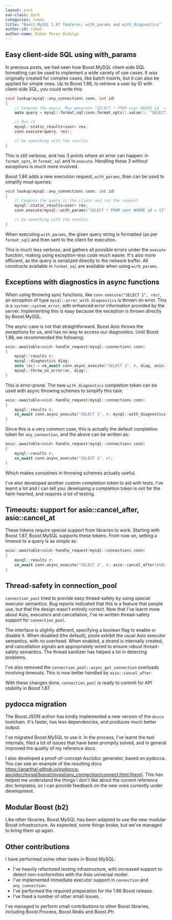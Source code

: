 ```yaml
---
layout: post
nav-class: dark
categories: ruben
title: "Boost.MySQL 1.87 features: with_params and with_diagnostics"
author-id: ruben
author-name: Rubén Pérez Hidalgo
---
```


## Easy client-side SQL using with_params

In previous posts, we had seen how Boost.MySQL client-side SQL formatting
can be used to implement a wide variety of use cases. It was originally
created for complex cases, like batch inserts, but it can also be applied for
simple ones. Up to Boost 1.86, to retrieve a user by ID with client-side SQL,
you could write this:

```cpp
void lookup(mysql::any_connection& conn, int id)
{
    // Compose the query. May generate "SELECT * FROM user WHERE id  = 10"
    auto query = mysql::format_sql(conn.format_opts().value(), "SELECT * FROM user WHERE id = {}", id);

    // Run it
    mysql::static_results<user> res;
    conn.execute(query, res);

    // Do something with the results
}
```

This is still verbose, and has 3 points where an error can happen:
in `format_opts`, in `format_sql` and in `execute`.
Handling these 3 without exceptions is much more involved.

Boost 1.86 adds a new execution request, `with_params`, than can be used to simplify
most queries:

```cpp
void lookup(mysql::any_connection& conn, int id)
{
    // Compose the query in the client and run the request
    mysql::static_results<user> res;
    conn.execute(mysql::with_params("SELECT * FROM user WHERE id = {}", id), res);

    // Do something with the results
}
```

When executing `with_params`, the given query string is formatted
(as per `format_sql`) and then sent to the client for execution.

This is much less verbose, and gathers all possible errors under the `execute` function,
making using exception-less code much easier. It's also more efficient, as
the query is serialized directly to the network buffer.
All constructs available in `format_sql` are available when using `with_params`.

## Exceptions with diagnostics in async functions

When using throwing sync functions, like `conn.execute("SELECT 1", res)`,
an exception of type `mysql::error_with_diagnostics` is thrown on error.
This is a `system::system_error`, with enhanced error information
provided by the server. Implementing this is easy because the
exception is thrown directly by Boost.MySQL.

The async case is not that straightforward. Boost.Asio throws the exceptions
for us, and has no way to access our diagnostics. Until Boost 1.86,
we recommended the following:

```cpp
asio::awaitable<void> handle_request(mysql::connection& conn)
{
    mysql::results r;
    mysql::diagnostics diag;
    auto [ec] = co_await conn.async_execute("SELECT 1", r, diag, asio::as_tuple(asio::deferred));
    mysql::throw_on_error(ec, diag);
}
```

This is error-prone. The new `with_diagnostics` completion token
can be used with async throwing schemes to simplify this task:

```cpp
asio::awaitable<void> handle_request(mysql::connection& conn)
{
    mysql::results r;
    co_await conn.async_execute("SELECT 1", r, mysql::with_diagnostics(asio::deferred));
}
```

Since this is a very common case, this is actually the default completion
token for `any_connection`, and the above can be written as:

```cpp
asio::awaitable<void> handle_request(mysql::connection& conn)
{
    mysql::results r;
    co_await conn.async_execute("SELECT 1", r);
}
```

Which makes coroutines in throwing schemes actually useful.

I've also developed another custom completion token to aid with tests.
I've learnt a lot and I can tell you: developing a completion token
is not for the faint-hearted, and requires _a lot_ of testing.

## Timeouts: support for asio::cancel_after, asio::cancel_at

These tokens require special support from libraries to work.
Starting with Boost 1.87, Boost.MySQL supports these tokens.
From now on, setting a timeout to a query is as simple as:

```cpp
asio::awaitable<void> handle_request(mysql::connection& conn)
{
    mysql::results r;
    co_await conn.async_execute("SELECT 1", r, asio::cancel_after(std::chrono::seconds(5)));
}
```

## Thread-safety in connection_pool

`connection_pool` tried to provide easy thread-safety by using special executor
semantics. Bug reports indicated that this is a feature that people use, but
that the design wasn't entirely correct. Now that I've learnt more about
Asio, executors and cancellation, I've re-written thread-safety support
for `connection_pool`.

The interface is slightly different, specifying a boolean flag to enable
or disable it. When disabled (the default), pools exhibit the usual Asio
executor semantics, with no overhead. When enabled, a strand is internally
created, and cancellation signals are appropriately wired to ensure
robust thread-safety semantics. The thread sanitizer has helped a lot
in detecting problems.

I've also removed the `connection_pool::async_get_connection` overloads
involving timeouts. This is now better handled by `asio::cancel_after`.

With these changes done, `connection_pool` is ready to commit
for API stability in Boost 1.87.

## pydocca migration

The Boost.JSON author has kindly implemented a new version of the
`docca` toolchain. It's faster, has less dependencies, and
produces much better output.

I've migrated Boost.MySQL to use it. In the process, I've learnt
the tool internals, filed a lot of issues that have been promptly
solved, and in general improved the quality of my reference docs.

I also developed a proof-of-concept Asciidoc generator,
based on pydocca. You can see an example of the resulting docs
https://anarthal.github.io/pydocca-asciidoc/mysql/boost/mysql/any_connection/connect.html:[here].
This has helped me understand the things I don't like
about the current reference doc templates, so I can provide
feedback on the new ones currently under development.

## Modular Boost (b2)

Like other libraries, Boost.MySQL has been adapted to use
the new modular Boost infrastructure. As expected, some things
broke, but we've managed to bring them up again.

## Other contributions

I have performed some other tasks in Boost.MySQL:

- I've heavily refactored testing infrastructure, with increased support
  to detect non-conformities with the Asio universal model.
- I've implemented immediate executor support in `connection` and `any_connection`.
- I've performed the required preparation for the 1.86 Boost release.
- I've fixed a number of other small issues.

I've managed to perform small contributions to other Boost libraries, including
Boost.Process, Boost.Redis and Boost.Pfr.
